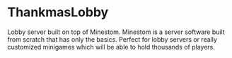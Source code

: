 # ThankmasLobby

Lobby server built on top of Minestom.
Minestom is a server software built from scratch that has only the basics.
Perfect for lobby servers or really customized minigames which will be able to hold thousands of players.
